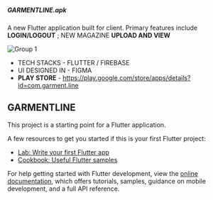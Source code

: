 ##### GARMENTLINE.apk

A new Flutter application built for client.
Primary features include **LOGIN/LOGOUT** ;  NEW MAGAZINE **UPLOAD AND VIEW** 

![Group 1](https://github.com/oyegeeky/Garmentline_01/assets/99176694/640a6165-f127-4dd3-b924-a340856c9838)


- TECH STACKS - FLUTTER / FIREBASE
- UI DESIGNED IN - FIGMA 
- **PLAY STORE** - https://play.google.com/store/apps/details?id=com.garment.line
## GARMENTLINE

This project is a starting point for a Flutter application.

A few resources to get you started if this is your first Flutter project:

- [Lab: Write your first Flutter app](https://docs.flutter.dev/get-started/codelab)
- [Cookbook: Useful Flutter samples](https://docs.flutter.dev/cookbook)

For help getting started with Flutter development, view the
[online documentation](https://docs.flutter.dev/), which offers tutorials,
samples, guidance on mobile development, and a full API reference.
